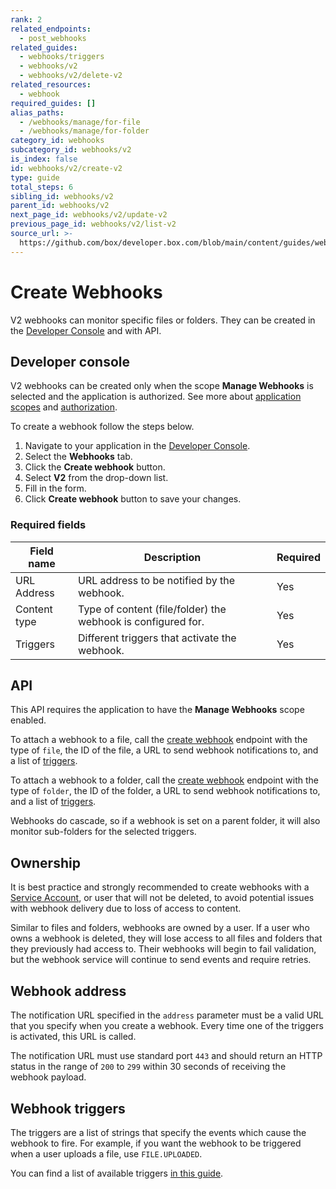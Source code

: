 ```yaml
---
rank: 2
related_endpoints:
  - post_webhooks
related_guides:
  - webhooks/triggers
  - webhooks/v2
  - webhooks/v2/delete-v2
related_resources:
  - webhook
required_guides: []
alias_paths:
  - /webhooks/manage/for-file
  - /webhooks/manage/for-folder
category_id: webhooks
subcategory_id: webhooks/v2
is_index: false
id: webhooks/v2/create-v2
type: guide
total_steps: 6
sibling_id: webhooks/v2
parent_id: webhooks/v2
next_page_id: webhooks/v2/update-v2
previous_page_id: webhooks/v2/list-v2
source_url: >-
  https://github.com/box/developer.box.com/blob/main/content/guides/webhooks/v2/create-v2.md
---
```

# Create Webhooks

V2 webhooks can monitor specific files or folders. They can be
created in the [Developer Console][console] and with API.

## Developer console

<Message type='warning'>

V2 webhooks can be created only when the scope **Manage Webhooks**
is selected and the application is authorized. See more about
[application scopes][1] and [authorization][2].

</Message>

To create a webhook follow the steps below.

1. Navigate to your application in the [Developer Console][console].
2. Select the **Webhooks** tab.
3. Click the **Create webhook** button.
4. Select **V2** from the drop-down list.
5. Fill in the form.
6. Click **Create webhook** button to save your changes.

### Required fields

<!-- markdownlint-disable line-length -->

| Field name | Description | Required |
| --- | --- | --- |
| URL Address | URL address to be notified by the webhook. | Yes |
| Content type | Type of content (file/folder) the webhook is configured for. | Yes |
| Triggers | Different triggers that activate the webhook. | Yes |

<!-- markdownlint-enable line-length -->

## API

<Message type='warning'>

This API requires the application to have the **Manage Webhooks** scope enabled.

</Message>

To attach a webhook to a file, call the [create webhook][3] endpoint with the
type of `file`, the ID of the file, a URL to send webhook notifications to, and
a list of [triggers][4].

<Samples id='post_webhooks' >

</Samples>

To attach a webhook to a folder, call the [create webhook][3] endpoint with the
type of `folder`, the ID of the folder, a URL to send webhook notifications to,
and a list of [triggers][4].

<Samples id='post_webhooks' variant='for_folder' >

</Samples>

<Message type='notice'>

Webhooks do cascade, so if a webhook is set on a parent folder,
it will also monitor sub-folders for the selected triggers.

</Message>

## Ownership

It is best practice and strongly recommended to create webhooks with a
[Service Account][sa], or user that will not be deleted, to avoid potential
issues with webhook delivery due to loss of access to content.

Similar to files and folders, webhooks are owned by a user. If a user who owns a
webhook is deleted, they will lose access to all files and folders that they
previously had access to. Their webhooks will begin to fail validation, but the
webhook service will continue to send events and require retries.

## Webhook address

The notification URL specified in the `address` parameter must be a valid URL
that you specify when you create a webhook. Every time one of the triggers is
activated, this URL is called.

The notification URL must use standard port `443` and should return
an HTTP status in the range of `200` to `299` within 30 seconds of receiving
the webhook payload.

## Webhook triggers

The triggers are a list of strings that specify the events which cause the
webhook to fire. For example, if you want the webhook to be triggered
when a user uploads a file, use `FILE.UPLOADED`.

You can find a list of available triggers [in this guide][4].

[1]: g://applications
[2]: g://authorization
[3]: e://post_webhooks
[4]: g://webhooks/triggers
[sa]: g://getting-started/user-types/service-account
[console]: https://app.box.com/developers/console